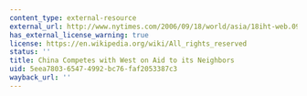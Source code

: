 ```yaml
---
content_type: external-resource
external_url: http://www.nytimes.com/2006/09/18/world/asia/18iht-web.0918aid.2845121.html
has_external_license_warning: true
license: https://en.wikipedia.org/wiki/All_rights_reserved
status: ''
title: China Competes with West on Aid to its Neighbors
uid: 5eea7803-6547-4992-bc76-faf2053387c3
wayback_url: ''
---
```

